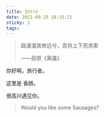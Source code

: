 ```yaml
---
title: Intro
date: 2021-09-25 18:15:21
sticky: 1
tags:
---
```


> 路漫漫其修远兮，吾将上下而求索
>
> ——屈原《离骚》

你好啊，旅行者。

这里是 香肠。

很高兴遇见你。

> Would you like some Sausages?
